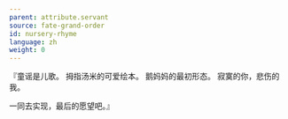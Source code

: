 ```yaml
---
parent: attribute.servant
source: fate-grand-order
id: nursery-rhyme
language: zh
weight: 0
---
```


『童谣是儿歌。
拇指汤米的可爱绘本。
鹅妈妈的最初形态。
寂寞的你，悲伤的我。

一同去实现，最后的愿望吧。』

